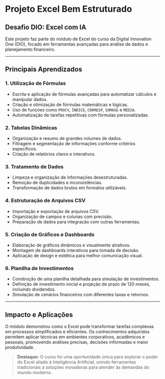 # Projeto Excel Bem Estruturado

## Desafio DIO: Excel com IA

Este projeto faz parte do módulo de Excel do curso da Digital Innovation One (DIO), focado em ferramentas avançadas para análise de dados e planejamento financeiro.

---

## Principais Aprendizados

### 1. Utilização de Fórmulas

- Escrita e aplicação de fórmulas avançadas para automatizar cálculos e manipular dados.
- Criação e otimização de fórmulas matemáticas e lógicas.
- Uso de funções como `PROCV`, `ÍNDICE`, `CORRESP`, `SOMASE` e `MÉDIA`.
- Automatização de tarefas repetitivas com fórmulas personalizadas.

### 2. Tabelas Dinâmicas

- Organização e resumo de grandes volumes de dados.
- Filtragem e segmentação de informações conforme critérios específicos.
- Criação de relatórios claros e interativos.

### 3. Tratamento de Dados

- Limpeza e organização de informações desestruturadas.
- Remoção de duplicidades e inconsistências.
- Transformação de dados brutos em formatos utilizáveis.

### 4. Estruturação de Arquivos CSV

- Importação e exportação de arquivos CSV.
- Organização de campos e colunas com precisão.
- Preparação de dados para integração com outras ferramentas.

### 5. Criação de Gráficos e Dashboards

- Elaboração de gráficos dinâmicos e visualmente atrativos.
- Montagem de dashboards interativos para tomada de decisão.
- Aplicação de design e estética para melhor comunicação visual.

### 6. Planilha de Investimentos

- Construção de uma planilha detalhada para simulação de investimentos.
- Definição de investimento inicial e projeção de prazo de 120 meses, incluindo dividendos.
- Simulação de cenários financeiros com diferentes taxas e retornos.

---

## Impacto e Aplicações

O módulo demonstrou como o Excel pode transformar tarefas complexas em processos simplificados e eficientes. Os conhecimentos adquiridos permitem aplicar técnicas em ambientes corporativos, acadêmicos e pessoais, promovendo análises precisas, decisões informadas e maior produtividade.

> **Destaque:** O curso foi uma oportunidade única para explorar o poder do Excel aliado à Inteligência Artificial, unindo ferramentas tradicionais a soluções inovadoras para atender às demandas do mundo moderno.